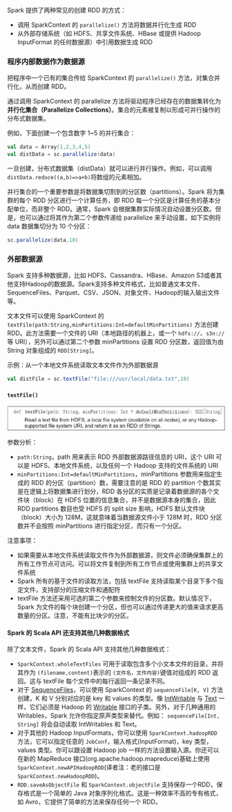 Spark 提供了两种常见的创建 RDD 的方式：

- 调用 SparkContext 的 `parallelize()` 方法将数据并行化生成 RDD
- 从外部存储系统（如 HDFS、共享文件系统、HBase 或提供 Hadoop InputFormat 的任何数据源）中引用数据生成 RDD

### 程序内部数据作为数据源

把程序中一个已有的集合传给 SparkContext 的 `parallelize()` 方法，对集合并行化，从而创建 RDD。

通过调用 SparkContext 的 parallelize 方法将驱动程序已经存在的数据集转化为**并行化集合（Parallelize Collections）**。集合的元素被复制以形成可并行操作的分布式数据集。

例如，下面创建一个包含数字 1~5 的并行集合：

```scala
val data = Array(1,2,3,4,5)
val distData = sc.parallelize(data)
```

一旦创建，分布式数据集（distData）就可以进行并行操作。例如，可以调用 `distData.reduce((a,b)=>a+b)`将数组的元素相加。

并行集合的一个重要参数是将数据集切割到的分区数（partitions）。Spark 将为集群的每个 RDD 分区进行一个计算任务，即 RDD 每一个分区是计算任务的基本分配单位，而非整个 RDD。通常，Spark 会根据集群实际情况自动设置分区数。但是，也可以通过将其作为第二个参数传递给 parallelize 来手动设置，如下实例将 data 数据集切分为 10 个分区：

```scala
sc.parallelize(data,10)
```

### 外部数据源

Spark 支持多种数据源，比如 HDFS、Cassandra、HBase、Amazon S3或者其他支持Hadoop的数据源。Spark支持多种文件格式，比如普通文本文件、SequenceFiles、Parquet、CSV、JSON、对象文件、Hadoop的输入输出文件等。

文本文件可以使用 SparkContext 的 `textFile(path:String,minPartitions:Int=defaultMinPartitions)` 方法创建 RDD。此方法需要一个文件的 URI（本地路径的机器上，或一个 `hdfs://`、`s3n://`等 URI），另外可以通过第二个参数 minPartitions 设置 RDD 分区数，返回值为由 String 对象组成的 `RDD[String]`。

示例：从一个本地文件系统读取文本文件作为外部数据源

```scala
val distFile = sc.textFile("file:///usr/local/data.txt",10)
```

#### **`textFile()`**

![1570525167703](../images/1570525167703.png)

参数分析：

- `path:String`，path 用来表示 RDD 外部数据源路径信息的 URI，这个 URI 可以是 HDFS、本地文件系统，以及任何一个 Hadoop 支持的文件系统的 URI
- `minPartitions:Int=defaultMinPartitions`，minPartitions 参数用来指定生成的 RDD 的分区（partition）数，需要注意的是 RDD 的 partition 个数其实是在逻辑上将数据集进行划分，RDD 各分区的实质是记录着数据源的各个文件块（block）在 HDFS 位置的信息集合，并不是数据源本身的集合，因此 RDD partitions 数目也受 HDFS 的 split size 影响，HDFS 默认文件块（block）大小为 128M，这就意味着当数据源文件小于 128M 时，RDD 分区数并不会按照 minPartitions 进行指定分区，而只有一个分区。

注意事项：

- 如果需要从本地文件系统读取文件作为外部数据源，则文件必须确保集群上的所有工作节点可访问。可以将文件复制到所有工作节点或使用集群上的共享文件系统
- Spark 所有的基于文件的读取方法，包括 textFile 支持读取某个目录下多个指定文件，支持部分的压缩文件和通配符
- textFile 方法还采用可选的第二个参数来控制文件的分区数。默认情况下，Spark 为文件的每个块创建一个分区，但也可以通过传递更大的值来请求更高数量的分区。注意，不能有比块少的分区。

#### **Spark 的 Scala API 还支持其他几种数据格式**

除了文本文件，Spark 的 Scala API 支持其他几种数据格式：

- `SparkContext.wholeTextFiles` 可用于读取包含多个小文本文件的目录，并将其作为 `(filename,content)`表示的 `(文件名，文件内容)`键值对组成的 RDD 返回。这与 textFile 每个文件中的每行返回一条记录不同。
- 对于 [SequenceFiles](http://hadoop.apache.org/docs/current/api/org/apache/hadoop/mapred/SequenceFileInputFormat.html)，可以使用 SparkContext 的 `sequenceFile[K, V]` 方法创建，K 和 V 分别对应的是 key 和 values 的类型。像 [IntWritable](http://hadoop.apache.org/docs/current/api/org/apache/hadoop/io/IntWritable.html) 与 [Text](http://hadoop.apache.org/docs/current/api/org/apache/hadoop/io/Text.html) 一样，它们必须是 Hadoop 的 [Writable](http://hadoop.apache.org/docs/current/api/org/apache/hadoop/io/Writable.html) 接口的子类。另外，对于几种通用的 Writables，Spark 允许你指定原声类型来替代。例如： `sequenceFile[Int, String]` 将会自动读取 IntWritables 和 Text。
- 对于其他的 Hadoop InputFormats，你可以使用 `SparkContext.hadoopRDD` 方法，它可以指定任意的 `JobConf`，输入格式(InputFormat)，key 类型，values 类型。你可以跟设置 Hadoop job 一样的方法设置输入源。你还可以在新的 MapReduce 接口(org.apache.hadoop.mapreduce)基础上使用 `SparkContext.newAPIHadoopRDD`(译者注：老的接口是 `SparkContext.newHadoopRDD`)。
- `RDD.saveAsObjectFile` 和 `SparkContext.objectFile` 支持保存一个RDD，保存格式是一个简单的 Java 对象序列化格式。这是一种效率不高的专有格式，如 Avro，它提供了简单的方法来保存任何一个 RDD。

